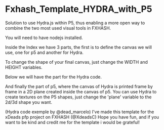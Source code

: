 # Fxhash_Template_HYDRA_with_P5
Solution to use Hydra.js within P5, thus enabling a more open way to combine the two most used visual tools in FXHASH.

You will need to have nodejs installed.

Inside the Index we have 3 parts, the first is to define the canvas we will use, one for p5 and another for Hydra.

To change the shape of your final canvas, just change the WIDTH and HEIGHT variables.

Below we will have the part for the Hydra code.

And finally the part of p5, where the canvas of Hydra is printed frame by frame in a 2D plane created inside the canvas of p5. You can use Hydra to create textures on the P5 shapes, just change the 'plane' variable to the 2d/3d shape you want.





(Hydra code exemple by @dead_marcelo)
I've made this template for the xDeads pfp project on FXHASH (@XdeadsC)
Hope you have fun, and if you want to be kind and credit me for the template i would be grateful!
